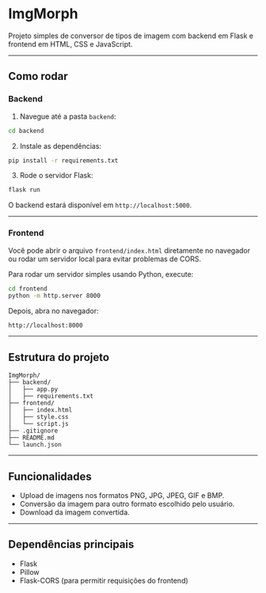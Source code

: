 # ImgMorph

Projeto simples de conversor de tipos de imagem com backend em Flask e frontend em HTML, CSS e JavaScript.

---

## Como rodar

### Backend

1. Navegue até a pasta `backend`:

```bash
cd backend
````

2. Instale as dependências:

```bash
pip install -r requirements.txt
```

3. Rode o servidor Flask:

```bash
flask run
```

O backend estará disponível em `http://localhost:5000`.

---

### Frontend

Você pode abrir o arquivo `frontend/index.html` diretamente no navegador ou rodar um servidor local para evitar problemas de CORS.

Para rodar um servidor simples usando Python, execute:

```bash
cd frontend
python -m http.server 8000
```

Depois, abra no navegador:

```
http://localhost:8000
```

---

## Estrutura do projeto

```
ImgMorph/
├── backend/
│   ├── app.py
│   ├── requirements.txt
├── frontend/
│   ├── index.html
│   ├── style.css
│   └── script.js
├── .gitignore
├── README.md
└── launch.json
```

---

## Funcionalidades

* Upload de imagens nos formatos PNG, JPG, JPEG, GIF e BMP.
* Conversão da imagem para outro formato escolhido pelo usuário.
* Download da imagem convertida.

---

## Dependências principais

* Flask
* Pillow
* Flask-CORS (para permitir requisições do frontend)